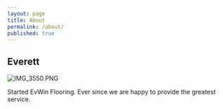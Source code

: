 ```yaml
---
layout: page
title: About
permalink: /about/
published: true
---
```


## Everett

![IMG_3550.PNG]({{site.baseurl}}/IMG_3550.PNG)

Started EvWin Flooring. Ever since we are happy to provide the greatest service.
